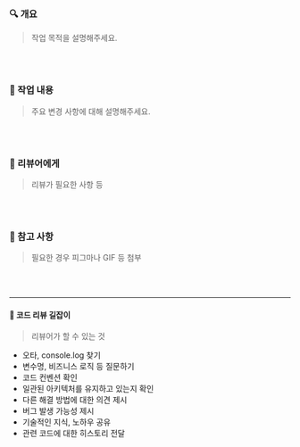 ### 🔍️ 개요

> 작업 목적을 설명해주세요.

<br></br>

### 🔖 작업 내용

> 주요 변경 사항에 대해 설명해주세요.

<br></br>

### 💬 리뷰어에게

> 리뷰가 필요한 사항 등

<br></br>

### 📝 참고 사항

> 필요한 경우 피그마나 GIF 등 첨부

<br></br>

---

#### 📌 코드 리뷰 길잡이

> 리뷰어가 할 수 있는 것

- 오타, console.log 찾기
- 변수명, 비즈니스 로직 등 질문하기
- 코드 컨벤션 확인
- 일관된 아키텍처를 유지하고 있는지 확인
- 다른 해결 방법에 대한 의견 제시
- 버그 발생 가능성 제시
- 기술적인 지식, 노하우 공유
- 관련 코드에 대한 히스토리 전달

<br></br>
